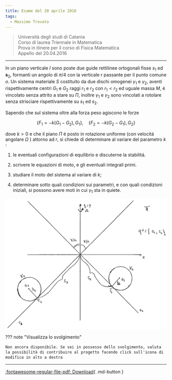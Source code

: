 ```yaml
---
title: Esame del 20 aprile 2016
tags:
  - Massimo Trovato
---
```


>Università degli studi di Catania<br> Corso di laurea Triennale in Matematica<br> Prova in itinere per il corso di Fisica Matematica<br> Appello del 20.04.2016

---

In un piano verticale $I$ sono poste due guide rettilinee ortogonali
fisse $s_{1}$ ed $\mathbf{s}_{2}$, formanti un angolo di $\pi / 4$ con
la verticale $\mathrm{r}$ passante per il punto comune $o$. Un sistema
materiale $S$ costituito da due dischi omogenei $\gamma_{1}$ e
$\gamma_{2}$, aventi rispettivamente centri $G_{1}$ e $G_{2}$ raggi
$r_{1}$ e $r_{2}$ con $r_{1}<r_{2}$ ed uguale massa $M$, é vincolato
senza attrito a stare su $\Pi$, inoltre $\gamma_{1}$ e $\gamma_{2}$ sono
vincolati a rotolare senza strisciare rispettivamente su $s_{1}$ ed
$s_{2}$.

Sapendo che sul sistema oltre alla forza peso agiscono le forze

$$\left\{F_{1}=-k\left(G_{1}-G_{2}\right), G_{1}\right\}, \quad\left\{F_{2}=-k\left(G_{2}-G_{1}\right), G_{2}\right\}$$

dove $k>0$ e che il piano $\Pi$ é posto in rotazione uniforme (con
velocitá angolare $\Omega$ ) attorno ad $r$, si chiede di determinare al
variare del parametro $k$ :

1.  le eventuali configurazioni di equilibrio e discuterne la stabilitá.

2.  scrivere le equazioni di moto, e gli eventuali integrali primi.

3.  studiare il moto del sistema al variare di $k$;

4.  determinare sotto quali condizioni sui parametri, e con quali
    condizioni iniziali, si possono avere moti in cui $\gamma_{1}$ sta
    in quiete.

![image](images/2023_04_03_c2b519dab57738b76b16g-03.jpg)

??? note "Visualizza lo svolgimento"
    
    Non ancora disponibile. Se sei in possesso dello svolgimento, valuta la possibilità di contribuire al progetto facendo click sull'icona di modifica in alto a destra

---

[:fontawesome-regular-file-pdf: Download](pdf/2014-2016-t.pdf){ .md-button }
